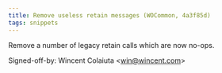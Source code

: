 ```yaml
---
title: Remove useless retain messages (WOCommon, 4a3f85d)
tags: snippets
---
```


Remove a number of legacy retain calls which are now no-ops.

Signed-off-by: Wincent Colaiuta &lt;win@wincent.com&gt;
